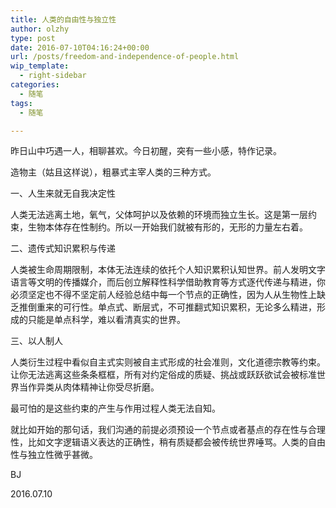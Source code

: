 ```yaml
---
title: 人类的自由性与独立性
author: olzhy
type: post
date: 2016-07-10T04:16:24+00:00
url: /posts/freedom-and-independence-of-people.html
wip_template:
  - right-sidebar
categories:
  - 随笔
tags:
  - 随笔

---
```

昨日山中巧遇一人，相聊甚欢。今日初醒，突有一些小感，特作记录。

造物主（姑且这样说），粗暴式主宰人类的三种方式。

一、人生来就无自我决定性
  
人类无法逃离土地，氧气，父体呵护以及依赖的环境而独立生长。这是第一层约束，生物本体存在性制约。所以一开始我们就被有形的，无形的力量左右着。

二、遗传式知识累积与传递
  
人类被生命周期限制，本体无法连续的依托个人知识累积认知世界。前人发明文字语言等文明的传播媒介，而后创立解释性科学借助教育等方式逐代传递与精进，你必须坚定也不得不坚定前人经验总结中每一个节点的正确性，因为人从生物性上缺乏推倒重来的可行性。单点式、断层式，不可推翻式知识累积，无论多么精进，形成的只能是单点科学，难以看清真实的世界。

三、以人制人
  
人类衍生过程中看似自主式实则被自主式形成的社会准则，文化道德宗教等约束。让你无法逃离这些条条框框，所有对约定俗成的质疑、挑战或跃跃欲试会被标准世界当作异类从肉体精神让你受尽折磨。

最可怕的是这些约束的产生与作用过程人类无法自知。

就比如开始的那句话，我们沟通的前提必须预设一个节点或者基点的存在性与合理性，比如文字逻辑语义表达的正确性，稍有质疑都会被传统世界唾骂。人类的自由性与独立性微乎甚微。

BJ
  
2016.07.10